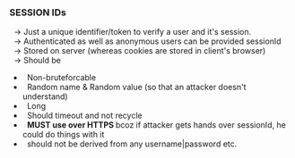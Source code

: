 
<h3>SESSION IDs</h3>

&nbsp; -> Just a unique identifier/token to verify a user and it's session.</br>
&nbsp; -> Authenticated as well as anonymous users can be provided sessionId </br>
&nbsp; -> Stored on server (whereas cookies are stored in client's browser)</br>
&nbsp; -> Should be </br>
<ul>
<li> &nbsp; Non-bruteforcable</li>
<li> &nbsp; Random name & Random value (so that an attacker doesn't understand)</li>
<li> &nbsp; Long </li>
<li> &nbsp; Should timeout and not recycle</li>
<li> &nbsp; <b>MUST use over HTTPS </b> bcoz if attacker gets hands over sessionId, he could do things with it </li>
<li> &nbsp; should not be derived from any username|password etc. </li>
</ul>

